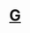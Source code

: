 # [G](https://github.com/huixiao666/G/wiki/wess-xhttp-reality-wrap%E5%85%A8%E9%83%A8%E6%95%99%E7%A8%8B)
